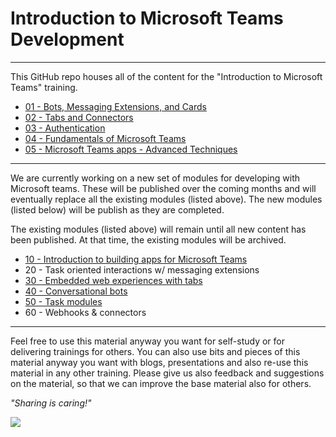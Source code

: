 # Introduction to Microsoft Teams Development

----------

This GitHub repo houses all of the content for the "Introduction to Microsoft Teams" training.

- [01 - Bots, Messaging Extensions, and Cards](01%20Bots,%20Messaging%20Extensions%20and%20Cards)
- [02 - Tabs and Connectors](02%20Tabs%20and%20Connectors)
- [03 - Authentication](03%20Authentication)
- [04 - Fundamentals of Microsoft Teams](./04%20Fundamentals%20of%20Microsoft%20Teams)
- [05 - Microsoft Teams apps - Advanced Techniques](./05%20Microsoft%20Teams%20apps%20-%20Advanced%20Techniques)

----------

We are currently working on a new set of modules for developing with Microsoft teams. These will be published over the coming months and will eventually replace all the existing modules (listed above). The new modules (listed below) will be publish as they are completed.

The existing modules (listed above) will remain until all new content has been published. At that time, the existing modules will be archived.

- [10 - Introduction to building apps for Microsoft Teams](10%20Introduction%20to%20building%20apps%20for%20Microsoft%20Teams)
- 20 - Task oriented interactions w/ messaging extensions
- [30 - Embedded web experiences with tabs](./30%20Create%20Embedded%20Web%20Experiences%20with%20Tabs%20for%20Microsoft%20Teams)
- [40 - Conversational bots](/40%20Conversational%20Bots)
- [50 - Task modules](./50%20Task%20Modules)
- 60 - Webhooks & connectors

----------

Feel free to use this material anyway you want for self-study or for delivering trainings for others. You can also use bits and pieces of this material anyway you want with blogs, presentations and also re-use this material in any other training. Please give us also feedback and suggestions on the material, so that we can improve the base material also for others.

*"Sharing is caring!"*

<img src="https://telemetry.sharepointpnp.com/TrainingContent/Teams/readme.md" />